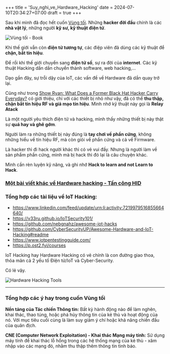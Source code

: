 +++
title = 'Suy_nghi_ve_Hardware_Hacking'
date = 2024-07-10T20:34:27+07:00
draft = true
+++

Sau khi mình đã đọc hết cuốn [Vùng tối](https://tiki.vn/khoa-hoc-kham-pha-vung-toi-lich-su-bi-an-cua-chien-tranh-mang-p251393388.html). Những **hacker đời đầu** chính là các **nhà vật lý**, những người **kỹ sư, kỹ thuật điện tử**.

![Vùng tối - Book](https://salt.tikicdn.com/cache/540x540/ts/product/46/60/43/e4ff35baeeaf8bb049e0c864e6132c6b.jpg)

Khi thế giới vẫn còn **điện tử tương tự**, các điệp viên đã dùng các kỹ thuật để **chặn, bắt tín hiệu**.

Để rồi khi thế giới chuyển sang **điện tử số**, sự ra đời của **internet**. Các kỹ thuật Hacking dần dần chuyển thành software, web hacking,...

Dạo gần đây, sự trỗi dậy của IoT, các vấn đề về Hardware đã dần quay trở lại.

Cũng như trong [Show Ryan: What Does a Former Black Hat Hacker Carry Everyday?](https://www.youtube.com/watch?v=7MIoFxwawc0&list=WL&index=4&t=1s) có giới thiệu, chỉ với các thiết bị nhỏ như vậy, đã có thể **thu thập, chặn bắt tín hiệu RF và giả mạo tín hiệu**. Mình nhớ kỹ thuật này gọi là **Relay Atack**

Là một người yêu thích điện tử và hacking, mình thấy những thiết bị này thật sự **quá hay và ghê gớm**.

Người làm ra những thiết bị này đúng là **tay chơi về phần cứng**, không những hiểu về tín hiệu RF, mà còn giỏi về phần cứng và cả về Firmware.

Là hacker thì đi hack người khác thì có vẻ vui đấy. Nhưng là người làm về sản phẩm phần cứng, mình mà bị hack thì đó lại là câu chuyện khác.

Mình cần rèn luyện kỹ năng, và ghi nhớ **Hack to learn and not Learn to Hack**. 

### [Một bài viết khác về Hardware hacking - Tấn công HID](https://whitehat.vn/threads/tan-cong-hid-la-gi-minh-da-de-dang-che-tao-usb-theo-doi-danh-cap-du-lieu-nhu-the-nao.18012/)
 
### Tổng hợp các tài liệu về IoT Hacking:
- https://www.linkedin.com/feed/update/urn:li:activity:7219979516855664640/
- https://v33ru.github.io/IoTSecurity101/
- https://github.com/nebgnahz/awesome-iot-hacks
- https://github.com/CyberSecurityUP/Awesome-Hardware-and-IoT-Hacking#readme
- https://www.iotpentestingguide.com/
- https://p.ost2.fyi/courses

IoT Hacking hay Hardware Hacking có vẻ chính là con đường giao thoa, thỏa mãn cả 2 yếu tố Điện tử/IoT và Cyber-Security.

Có lẻ vậy.

![Hardware Hacking Tools](/image/IoT/Hardware_Hacking.jpg)

---------------------------------------------------------------------
### Tổng hợp các ý hay trong cuốn **Vùng tối**

**Nền tảng của Tác chiến Thông tin:** Bất kỳ hành động nào để làm nghẽn, khai thác, thao túng, hoặc phá hủy thông tin của kẻ thù và hoạt động của nó. Với mục tiêu cuối cùng là làm suy giảm ý chí hoặc khả năng chiến đấu của quân địch.

**CNE (Computer Network Exploitation) - Khai thác Mạng máy tính:** Sử dụng máy tính để khai thác lỗ hổng trong các hệ thống mạng của kẻ thù - xâm nhập vào các mạng đó, nhằm thu thập thêm thông tin tình báo.











